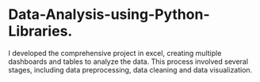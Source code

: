 # Data-Analysis-using-Python-Libraries.
I developed the comprehensive project in excel, creating multiple dashboards and tables to analyze the data. This process involved several stages, including data preprocessing, data cleaning and data visualization.
